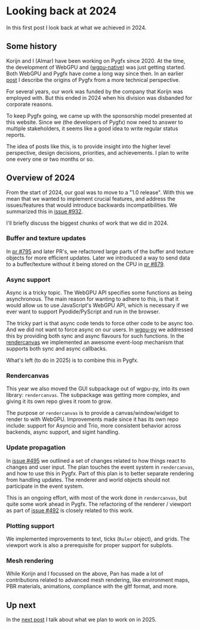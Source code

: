# Looking back at 2024

<!-- DATE: 2025-01-16 -->
<!-- AUTHOR: Almar -->

In this first post I look back at what we achieved in 2024.

<!-- END_SUMMARY -->


## Some history

Korijn and I (Almar) have been working on Pygfx since 2020.
At the time, the development of WebGPU and ([wgpu-native](https://github.com/gfx-rs/wgpu-native)) was just getting started. Both WebGPU and Pygfx have come a long way since then.
In an earlier [post](https://almarklein.org/wgpu.html) I describe the origins of Pygfx from a more technical perspective.

For several years, our work was funded by the company that Korijn was
employed with. But this ended in 2024 when his division was disbanded for
corporate reasons.

To keep Pygfx going, we came up with the sponsorship model presented at this website.
Since we (the developers of Pygfx) now need to answer to multiple stakeholders,
it seems like a good idea to write regular status reports.

The idea of posts like this, is to provide insight into the
higher level perspective, design decisions, priorities, and
achievements. I plan to write one every one or two months or so.


## Overview of 2024

From the start of 2024, our goal was to move to a "1.0 release". With
this we mean that we wanted to implement crucial features, and address
the issues/features that would introduce backwards incompatibilities.
We summarized this in [issue #932](https://github.com/pygfx/pygfx/issues/392).

I'll briefly discuss the biggest chunks of work that we did in 2024.


### Buffer and texture updates

In [pr #795](https://github.com/pygfx/pygfx/pull/795) and later PR's, we
refactored large parts of the buffer and texture objects for more efficient
updates. Later we introduced a way to send data to a buffer/texture without
it being stored on the CPU in [pr #879](https://github.com/pygfx/pygfx/pull/879).


### Async support

Async is a tricky topic. The WebGPU API specifies some functions as being
asynchronous. The main reason for wanting to adhere to this, is
that it would allow us to use JavaScript's WebGPU API, which is necessary
if we ever want to support Pyodide/PyScript and run in the browser.

The tricky part is that async code tends to force other code to be async too.
And we did not want to force async on our users.
In [wgpu-py](https://github.com/pygfx/wgpu-py/) we addressed this by providing both
sync and async flavours for such functions.
In the [rendercanvas](https://github.com/pygfx/rendercanvas) we implemented an
awesome event-loop mechanism that supports both sync and async callbacks.

What's left (to do in 2025) is to combine this in Pygfx.


### Rendercanvas

This year we also moved the GUI subpackage out of wgpu-py, into its own library: `rendercanvas`.
The subpackage was getting more complex, and giving it its own repo gives it room
to grow.

The purpose or `rendercanvas` is to provide a canvas/window/widget to
render to with WebGPU. Improvements made since it has its own repo include: support for
Asyncio and Trio, more consistent behavior across backends, async
support, and sigint handling.


### Update propagation

In [issue #495](https://github.com/pygfx/pygfx/issues/495) we outlined a set of changes related to how things react to changes and user input. The plan touches the event system in `rendercanvas`, and how to use this in Pygfx.
Part of this plan is to better separate rendering from handling updates. The renderer and world objects
should not participate in the event system.

This is an ongoing effort, with most of the work done in `rendercanvas`,
but quite some work ahead in Pygfx. The refactoring of the renderer / viewport as part of [issue #492](https://github.com/pygfx/pygfx/issues/492) is closely related to this work.


### Plotting support

We implemented improvements to text, ticks (`Ruler` object), and grids.
The viewport work is also a prerequisite for proper support for subplots.


### Mesh rendering

While Korijn and I focussed on the above, Pan has made a lot of contributions
related to advanced mesh rendering, like environment maps, PBR materials, animations,
compliance with the gltf format, and more.


## Up next

In the [next post](report002.html) I talk about what we plan to work on in 2025.

